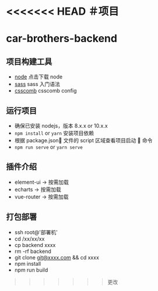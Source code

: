 <<<<<<< HEAD
＃项目
=======
# car-brothers-backend

## 项目构建工具


- [node](https://nodejs.org/en/) 点击下载 node
- [sass](http://www.w3cplus.com/sassguide/syntax.html) sass 入门语法
- [csscomb](https://github.com/csscomb/csscomb.js/blob/dev/config/csscomb.json) csscomb config

## 运行项目

- 确保已安装 nodejs，版本 8.x.x or 10.x.x
- `npm install` or `yarn` 安装项目依赖
- 根据 package.json 文件的 script 区域查看项目启动  命令
- `npm run serve` or `yarn serve`

## 插件介绍

- element-ui -> 按需加载
- echarts -> 按需加载
- vue-router -> 按需加载

## 打包部署

- ssh root@'部署机'
- cd /xx/xx/xx
- cp backend xxxx
- rm -rf backend
- git clone git@xxxx.com && cd xxxx
- npm install
- npm run build
>>>>>>> 更改
